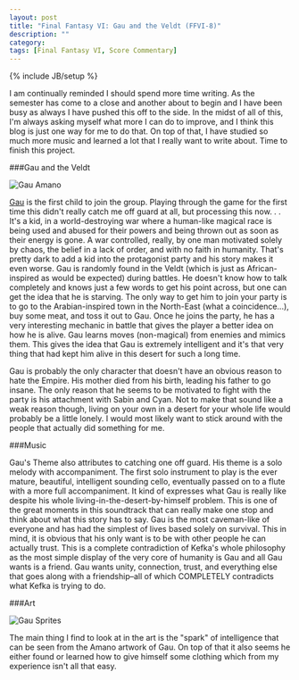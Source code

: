 ```yaml
---
layout: post
title: "Final Fantasy VI: Gau and the Veldt (FFVI-8)"
description: ""
category: 
tags: [Final Fantasy VI, Score Commentary]
---
```

{% include JB/setup %}

I am continually reminded I should spend more time writing. As the semester has come to a close and another about to begin and I have been busy as always I have pushed this off to the side. In the midst of all of this, I'm always asking myself what more I can do to improve, and I think this blog is just one way for me to do that. On top of that, I have studied so much more music and learned a lot that I really want to write about. Time to finish this project.

###Gau and the Veldt

![Gau Amano](http://static3.wikia.nocookie.net/__cb20120724221215/finalfantasy/images/7/72/Ff6gauart.jpg)

[Gau](http://www.youtube.com/watch?v=OAapOGx41Y8) is the first child to join the group. Playing through the game for the first time this didn't really catch me off guard at all, but processing this now. . . It's a kid, in a world-destroying war where a human-like magical race is being used and abused for their powers and being thrown out as soon as their energy is gone. A war controlled, really, by one man motivated solely by chaos, the belief in a lack of order, and with no faith in humanity. That's pretty dark to add a kid into the protagonist party and his story makes it even worse. Gau is randomly found in the Veldt (which is just as African-inspired as would be expected) during battles. He doesn't know how to talk completely and knows just a few words to get his point across, but one can get the idea that he is starving. The only way to get him to join your party is to go to the Arabian-inspired town in the North-East (what a coincidence...), buy some meat, and toss it out to Gau. Once he joins the party, he has a very interesting mechanic in battle that gives the player a better idea on how he is alive. Gau learns moves (non-magical) from enemies and mimics them. This gives the idea that Gau is extremely intelligent and it's that very thing that had kept him alive in this desert for such a long time. 

Gau is probably the only character that doesn't have an obvious reason to hate the Empire. His mother died from his birth, leading his father to go insane. The only reason that he seems to be motivated to fight with the party is his attachment with Sabin and Cyan. Not to make that sound like a weak reason though, living on your own in a desert for your whole life would probably be a little lonely. I would most likely want to stick around with the people that actually did something for me.

###Music

Gau's Theme also attributes to catching one off guard. His theme is a solo melody with accompaniment. The first solo instrument to play is the ever mature, beautiful, intelligent sounding cello, eventually passed on to a flute with a more full accompaniment. It kind of expresses what Gau is really like despite his whole living-in-the-desert-by-himself problem. This is one of the great moments in this soundtrack that can really make one stop and think about what this story has to say. Gau is the most caveman-like of everyone and has had the simplest of lives based solely on survival. This in mind, it is obvious that his only want is to be with other people he can actually trust. This is a complete contradiction of Kefka's whole philosophy as the most simple display of the very core of humanity is Gau and all Gau wants is a friend. Gau wants unity, connection, trust, and everything else that goes along with a friendship–all of which COMPLETELY contradicts what Kefka is trying to do.

###Art   

![Gau Sprites](http://static4.wikia.nocookie.net/__cb20121018060803/finalfantasy/images/8/81/FF6GauSprites.PNG)

The main thing I find to look at in the art is the "spark" of intelligence that can be seen from the Amano artwork of Gau. On top of that it also seems he either found or learned how to give himself some clothing which from my experience isn't all that easy. 